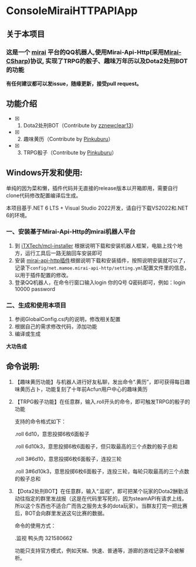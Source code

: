 # ConsoleMiraiHTTPAPIApp
## 关于本项目

### 这是一个 [mirai](https://github.com/mamoe/mirai) 平台的QQ机器人,使用Mirai-Api-Http(采用[Mirai-CSharp](https://github.com/Executor-Cheng/Mirai-CSharp))协议, 实现了TRPG的骰子、趣味万年历以及Dota2处刑BOT的功能

**有任何建议都可以发issue，随缘更新，接受pull request。**




## 功能介绍

- [x] 1. Dota2处刑BOT（Contribute by [zznewclear13](https://github.com/zznewclear13)）
- [x] 2. 趣味黄历（Contribute by [Pinkuburu](https://github.com/Pinkuburu)）
- [x] 3. TRPG骰子（Contribute by [Pinkuburu](https://github.com/Pinkuburu)）

## Windows开发和使用:
单纯的因为菜和懒，插件代码并无直接的release版本以开箱即用，需要自行clone代码修改配置编译后生成。

本项目基于.NET 6 LTS + Visual Studio 2022开发，请自行下载VS2022和.NET 6的环境。

### 一、安装基于Mirai-Api-Http的mirai机器人平台

1. 到 [iTXTech/mcl-installer](https://github.com/iTXTech/mcl-installer) 根据说明下载和安装机器人框架，电脑上找个地方，运行工具后一路无脑回车安装即可<br>
2. 安装 [mirai-api-http插件](https://github.com/project-mirai/mirai-api-http)根据说明下载和安装插件，按照说明安装就可以了，记录下`config/net.mamoe.mirai-api-http/setting.yml`配置文件里的信息，以用于插件配置的修改。<br>
3. 登录QQ机器人，在命令行窗口输入login 你的Q号 Q密码即可，例如：login 10000 password

### 二、生成和使用本项目

1. 参阅GlobalConfig.cs内的说明，修改相关配置<br>
2. 根据自己的需求修改代码，添加功能<br>
3. 编译或生成<br>

**大功告成**




## 命令说明:

1. 【趣味黄历功能】与机器人进行好友私聊，发出命令“.黄历”，即可获得每日趣味黄历占卜，功能复刻了十年前Acfun用户中心的趣味黄历<br>

2. 【TRPG骰子功能】在任意群，输入.roll开头的命令，即可触发TRPG的骰子的功能<br>

   支持的命令格式如下：

   .roll 6d10，意思投掷6枚6面骰子

   .roll 6d10k3，意思投掷6枚6面骰子，但只取最高的三个点数的骰子总和

   .roll 3#6d10，意思投掷6枚6面骰子，连投三轮

   .roll 3#6d10k3，意思投掷6枚6面骰子，连投三轮，每轮只取最高的三个点数的骰子总和

3. 【Dota2处刑BOT】在任意群，输入“.监视”，即可把某个玩家的Dota2酬勤活动往指定的群里发战报（这是在代码里写死的，因为steamAPI有请求上线，所以这个东西也不适合广而告之服务太多的dota玩家）。当群友打完一把比赛后，BOT会向群里发送这句比赛的数据。

   命令的使用方式：<br>
   
   .监视 鸭头肉 321580662
   
   功能只支持官方模式，例如天梯、快速、普通等，游廊的游戏记录不会被解析。
